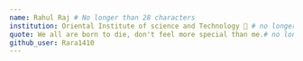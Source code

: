```yaml
---
name: Rahul Raj # No longer than 28 characters
institution: Oriental Institute of science and Technology 🚩 # no longer than 58 characters
quote: We all are born to die, don't feel more special than me.# no longer than 100 characters, avoid using quotes(") to guarantee the format remains the same.
github_user: Rara1410
---
```

